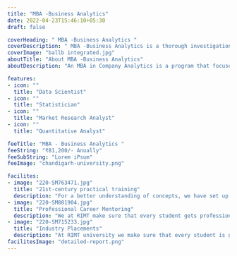 ```yaml
--- 
title: "MBA -Business Analytics"
date: 2022-04-23T15:46:10+05:30
draft: false

coverHeading: " MBA -Business Analytics "
coverDescription: " MBA -Business Analytics is a thorough investigation of data for businesses or organisations. It employs statistical analysis to provide insights into their performance and to assist businesses in improving and profiting from prior data. "
coverImage: "ballb integrated.jpg"
aboutTitle: "About MBA -Business Analytics"
aboutDescription: "An MBA in Company Analytics is a program that focuses on the data analytics aspect of business management. This course will teach you how to use statistics and technologies for data analytics. Business basics, management methods, and technological skills are all covered in the curriculum. This curriculum will teach you the principles of business, as well as the technical and soft skills needed to be a successful business leader. Accounting, finance, marketing, international business relations, human resources, and management are some of the topics taught in this course."

features:
- icon: ""
  title: "Data Scientist"
- icon: ""
  title: "Statistician"
- icon: ""
  title: "Market Research Analyst"
- icon: ""
  title: "Quantitative Analyst"

feeTitle: "MBA - Business Analytics "
feeString: "₹81,200/- Anually"
feeSubString: "Lorem iPsum"
feeImage: "chandigarh-university.png"

facilites:
- image: "220-SM763471.jpg"
  title: "21st-century practical training"
  description: "For a better understanding of concepts, we have set up advanced 21st-century tools equipped with advanced training methods so that students can learn every concept practically in a better way."
- image: "220-SM881904.jpg"
  title: "Professional Career Mentoring"
  description: "We at RIMT make sure that every student gets professional career mentoring from the industry experts to set career targets & for this we have created a career & placement cell too."
- image: "220-SM715233.jpg"
  title: "Industry Placements"
  description: "At RIMT university we make sure that every student is getting placed, each year more than 500 companies visit the campus of RIMT to hire our brightest of the talents"
facilitesImage: "detailed-report.png"
---
```


